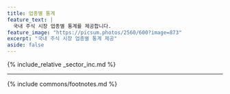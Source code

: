 ```yaml
---
title: 업종별 통계
feature_text: |
  국내 주식 시장 업종별 통계를 제공합니다.
feature_image: "https://picsum.photos/2560/600?image=873"
excerpt: "국내 주식 시장 업종별 통계 제공"
aside: false
---
```


{% include_relative _sector_inc.md %}

---
{% include commons/footnotes.md %}
